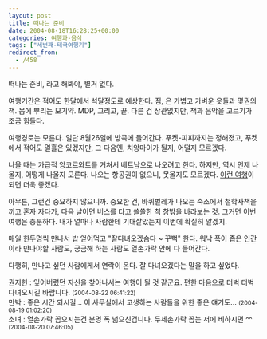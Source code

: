 ```yaml
---
layout: post
title: 떠나는 준비
date: 2004-08-18T16:28:25+00:00
categories: 여행과-음식
tags: ["세번째-태국여행기"]
redirect_from:
  - /458
---
```


떠나는 준비, 라고 해봐야, 별거 없다.

여행기간은 적어도 한달에서 석달정도로 예상한다. 짐, 은 가볍고 가벼운 옷들과 몇권의 책. 몸에 뿌리는 모기약. MDP, 그리고, 끝. 다른 건 상관없지만, 책과 음악을 고르기가 조금 힘들다.

여행경로는 모른다. 일단 8월26일에 방콕에 들어간다. 푸켓-피피까지는 정해졌고, 푸켓에서 적어도 열흘은 있겠지만, 그 다음엔, 치앙마이가 될지, 어떨지 모르겠다.

나올 때는 가급적 앙코르와트를 거쳐서 베트남으로 나오려고 한다. 하지만, 역시 언제 나올지, 어떻게 나올지 모른다. 나오는 항공권이 없으니, 못올지도 모르겠다. <A href="http://rancet.com/bbs/view.php?id=travel&amp;no=158" target=bb>이런 여행</A>이 되면 더욱 좋겠다.

아무튼, 그런건 중요하지 않으니까. 중요한 건, 바퀴벌레가 나오는 숙소에서 철학사책을 끼고 혼자 자다가, 다음 날이면 버스를 타고 쓸쓸한 척 창밖을 바라보는 것. 그거면 이번 여행은 충분하다. 내가 얼마나 사람한테 기대살았는지 이번에 확실히 알겠지.

매일 한두명씩 만나서 밥 얻어먹고 "잘다녀오겠슴다 ~ 꾸뻑" 한다. 워낙 폭이 좁은 인간이라 만나야할 사람도, 궁금해 하는 사람도 열손가락 안에 다 들어간다.

다행히, 만나고 싶던 사람에게서 연락이 온다. 잘 다녀오겠다는 말을 하고 싶었다.
<div id=comments>
<div class=comment>
<!--- cmt:795 --->
<!--- mail: --->
<!--- parent:0 --->
권지현 : 
잊어버렸던 자신을 찾아나서는 여행이 될 것 같군요. 편한 마음으로 터벅 터벅 다녀오시길 바랍니다.
 <small>(2004-08-22 06:41:22)</small>
</div>
<div class=comment>
<!--- cmt:796 --->
<!--- mail: --->
<!--- parent:0 --->
만박 : 
좋은 시간 되시길... 이 사무실에서 고생하는 사람들을 위한 좋은 얘기도...
 <small>(2004-08-19 01:02:20)</small>
</div>
<div class=comment>
<!--- cmt:797 --->
<!--- mail: --->
<!--- parent:0 --->
소녀 : 
열손가락 꼽으시는건 분명 폭 넓으신겁니다.
두세손가락 꼽는 저에 비하시면 ^^
 <small>(2004-08-20 07:46:05)</small>
</div>
</div>
